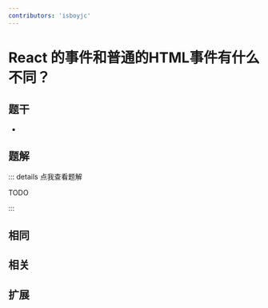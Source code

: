 ```yaml
---
contributors: 'isboyjc'
---
```


# React 的事件和普通的HTML事件有什么不同？


## 题干

- 



## 题解

::: details 点我查看题解

  TODO

:::



## 相同


## 相关


## 扩展


